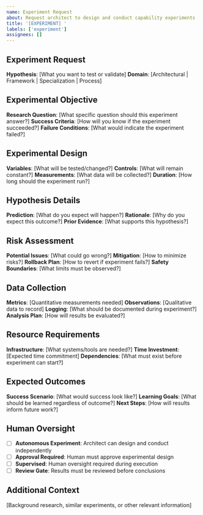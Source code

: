 ```yaml
---
name: Experiment Request
about: Request architect to design and conduct capability experiments
title: '[EXPERIMENT] '
labels: ['experiment']
assignees: []
---
```


## Experiment Request
**Hypothesis**: [What you want to test or validate]
**Domain**: [Architectural | Framework | Specialization | Process]

## Experimental Objective
**Research Question**: [What specific question should this experiment answer?]
**Success Criteria**: [How will you know if the experiment succeeded?]
**Failure Conditions**: [What would indicate the experiment failed?]

## Experimental Design
**Variables**: [What will be tested/changed?]
**Controls**: [What will remain constant?]
**Measurements**: [What data will be collected?]
**Duration**: [How long should the experiment run?]

## Hypothesis Details
**Prediction**: [What do you expect will happen?]
**Rationale**: [Why do you expect this outcome?]
**Prior Evidence**: [What supports this hypothesis?]

## Risk Assessment
**Potential Issues**: [What could go wrong?]
**Mitigation**: [How to minimize risks?]
**Rollback Plan**: [How to revert if experiment fails?]
**Safety Boundaries**: [What limits must be observed?]

## Data Collection
**Metrics**: [Quantitative measurements needed]
**Observations**: [Qualitative data to record]
**Logging**: [What should be documented during experiment?]
**Analysis Plan**: [How will results be evaluated?]

## Resource Requirements
**Infrastructure**: [What systems/tools are needed?]
**Time Investment**: [Expected time commitment]
**Dependencies**: [What must exist before experiment can start?]

## Expected Outcomes
**Success Scenario**: [What would success look like?]
**Learning Goals**: [What should be learned regardless of outcome?]
**Next Steps**: [How will results inform future work?]

## Human Oversight
- [ ] **Autonomous Experiment**: Architect can design and conduct independently
- [ ] **Approval Required**: Human must approve experimental design
- [ ] **Supervised**: Human oversight required during execution
- [ ] **Review Gate**: Results must be reviewed before conclusions

## Additional Context
[Background research, similar experiments, or other relevant information]
